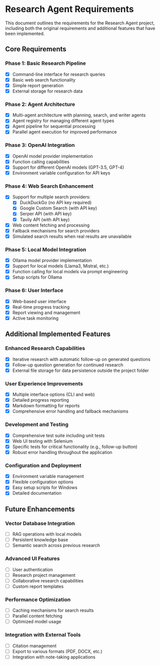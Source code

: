 # Research Agent Requirements

This document outlines the requirements for the Research Agent project, including both the original requirements and additional features that have been implemented.

## Core Requirements

### Phase 1: Basic Research Pipeline
- [x] Command-line interface for research queries
- [x] Basic web search functionality
- [x] Simple report generation
- [x] External storage for research data

### Phase 2: Agent Architecture
- [x] Multi-agent architecture with planning, search, and writer agents
- [x] Agent registry for managing different agent types
- [x] Agent pipeline for sequential processing
- [x] Parallel agent execution for improved performance

### Phase 3: OpenAI Integration
- [x] OpenAI model provider implementation
- [x] Function calling capabilities
- [x] Support for different OpenAI models (GPT-3.5, GPT-4)
- [x] Environment variable configuration for API keys

### Phase 4: Web Search Enhancement
- [x] Support for multiple search providers:
  - [x] DuckDuckGo (no API key required)
  - [x] Google Custom Search (with API key)
  - [x] Serper API (with API key)
  - [x] Tavily API (with API key)
- [x] Web content fetching and processing
- [x] Fallback mechanisms for search providers
- [x] Simulated search results when real results are unavailable

### Phase 5: Local Model Integration
- [x] Ollama model provider implementation
- [x] Support for local models (Llama3, Mistral, etc.)
- [x] Function calling for local models via prompt engineering
- [x] Setup scripts for Ollama

### Phase 6: User Interface
- [x] Web-based user interface
- [x] Real-time progress tracking
- [x] Report viewing and management
- [x] Active task monitoring

## Additional Implemented Features

### Enhanced Research Capabilities
- [x] Iterative research with automatic follow-up on generated questions
- [x] Follow-up question generation for continued research
- [x] External file storage for data persistence outside the project folder

### User Experience Improvements
- [x] Multiple interface options (CLI and web)
- [x] Detailed progress reporting
- [x] Markdown formatting for reports
- [x] Comprehensive error handling and fallback mechanisms

### Development and Testing
- [x] Comprehensive test suite including unit tests
- [x] Web UI testing with Selenium
- [x] Specific tests for critical functionality (e.g., follow-up button)
- [x] Robust error handling throughout the application

### Configuration and Deployment
- [x] Environment variable management
- [x] Flexible configuration options
- [x] Easy setup scripts for Windows
- [x] Detailed documentation

## Future Enhancements

### Vector Database Integration
- [ ] RAG operations with local models
- [ ] Persistent knowledge base
- [ ] Semantic search across previous research

### Advanced UI Features
- [ ] User authentication
- [ ] Research project management
- [ ] Collaborative research capabilities
- [ ] Custom report templates

### Performance Optimization
- [ ] Caching mechanisms for search results
- [ ] Parallel content fetching
- [ ] Optimized model usage

### Integration with External Tools
- [ ] Citation management
- [ ] Export to various formats (PDF, DOCX, etc.)
- [ ] Integration with note-taking applications
